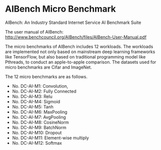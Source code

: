 # AIBench Micro Benchmark

AIBench: An Industry Standard Internet Service AI Benchmark Suite


The user manual of AIBench: 
http://www.benchcouncil.org/AIBench/files/AIBench-User-Manual.pdf

The micro benchmarks of AIBench includes 12 workloads. The workloads are 
implemented not only based on mainstream deep learning frameworks like TensorFlow, 
but also based on traditional programming model like Pthreads, to conduct an 
apple-to-apple comparison. The datasets used for micro benchmarks are Cifar and 
ImageNet.

The 12 micro benchmarks are as follows.
*  No. DC-AI-M1: Convolution, 
*  No. DC-AI-M2: Fully Connected
*  No. DC-AI-M3: Relu
*  No. DC-AI-M4: Sigmoid
*  No. DC-AI-M5: Tanh
*  No. DC-AI-M6: MaxPooling
*  No. DC-AI-M7: AvgPooling
*  No. DC-AI-M8: CosineNorm
*  No. DC-AI-M9: BatchNorm
*  No. DC-AI-M10: Dropout
*  No. DC-AI-M11: Element-wise multiply
*  No. DC-AI-M12: Softmax

